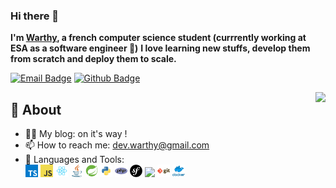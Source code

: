 ### Hi there 👋

**I'm [Warthy](https://github.com/warthy), a french computer science student (currrently working at ESA as a software engineer 🚀)**
**I love learning new stuffs, develop them from scratch and deploy them to scale.**

[![Email Badge](https://img.shields.io/badge/-Email-c14438?style=flat-square&logo=Gmail&logoColor=white&link=mailto:dev.warthy@gmail.com)](mailto:dev.warthy@gmail.com)
[![Github Badge](https://img.shields.io/badge/-Github-232323?style=flat-square&logo=Github&logoColor=white&link=https://github.com/warthy)](https://github.com/warthy)

<img align="right" src="https://github-readme-stats.vercel.app/api?username=warthy&show_icons=true&hide_border=true">

## 🧐 About

- 👨‍💻 My blog: on it's way !
- 📫 How to reach me: dev.warthy@gmail.com
- 🌱 Languages and Tools:
    </br> 
    <div>
        <code><img height="20" src="https://raw.githubusercontent.com/github/explore/80688e429a7d4ef2fca1e82350fe8e3517d3494d/topics/typescript/typescript.png"></code>
        <code><img height="20" src="https://raw.githubusercontent.com/github/explore/80688e429a7d4ef2fca1e82350fe8e3517d3494d/topics/javascript/javascript.png"></code>
        <code><img height="20" src="https://raw.githubusercontent.com/github/explore/80688e429a7d4ef2fca1e82350fe8e3517d3494d/topics/react/react.png"></code>
        <code><img height="20" src="https://raw.githubusercontent.com/github/explore/80688e429a7d4ef2fca1e82350fe8e3517d3494d/topics/java/java.png"></code>
        <code><img height="20" src="https://raw.githubusercontent.com/github/explore/80688e429a7d4ef2fca1e82350fe8e3517d3494d/topics/spring-boot/spring-boot.png"></code>
        <code><img height="20" src="https://raw.githubusercontent.com/github/explore/80688e429a7d4ef2fca1e82350fe8e3517d3494d/topics/python/python.png"></code>
        <code><img height="20" src="https://raw.githubusercontent.com/github/explore/80688e429a7d4ef2fca1e82350fe8e3517d3494d/topics/php/php.png"></code>
        <code><img height="20" src="https://raw.githubusercontent.com/github/explore/80688e429a7d4ef2fca1e82350fe8e3517d3494d/topics/symfony/symfony.png"></code>
        <code><img height="20" src="https://cdn.svgporn.com/logos/intellij-idea.svg"></code>
        <code><img height="20" src="https://raw.githubusercontent.com/github/explore/80688e429a7d4ef2fca1e82350fe8e3517d3494d/topics/git/git.png"></code>
        <code><img height="20" src="https://raw.githubusercontent.com/github/explore/80688e429a7d4ef2fca1e82350fe8e3517d3494d/topics/docker/docker.png"></code>
    </div>

